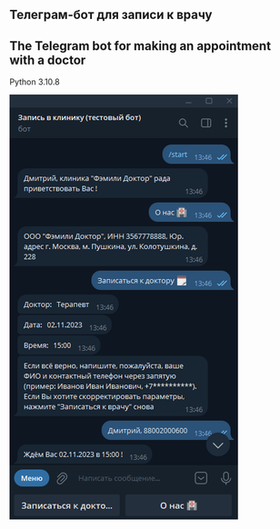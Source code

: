 ## Телеграм-бот для записи к врачу

## The Telegram bot for making an appointment with a doctor

Python 3.10.8

![Phone](https://github.com/Demston/Family_Doctor_test_bot/blob/main/med%20bot%20screenshot.png)

